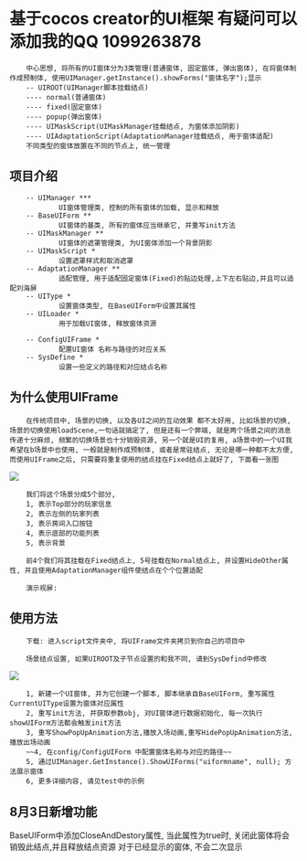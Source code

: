 # 基于cocos creator的UI框架  有疑问可以添加我的QQ 1099263878
        中心思想, 将所有的UI窗体分为3类管理(普通窗体, 固定窗体, 弹出窗体), 在将窗体制作成预制体, 使用UIManager.getInstance().showForms("窗体名字");显示
        -- UIROOT(UIManager脚本挂载结点)
        ---- normal(普通窗体)
        ---- fixed(固定窗体)
        ---- popup(弹出窗体)
        ---- UIMaskScript(UIMaskManager挂载结点, 为窗体添加阴影)
        ---- UIAdaptationScript(AdaptationManager挂载结点, 用于窗体适配)
        不同类型的窗体放置在不同的节点上, 统一管理

## 项目介绍
        -- UIManager ***
                UI窗体管理类, 控制的所有窗体的加载, 显示和释放
        -- BaseUIForm **
                UI窗体的基类, 所有的窗体应当继承它, 并重写init方法
        -- UIMaskManager **
                UI窗体的遮罩管理类, 为UI窗体添加一个背景阴影
        -- UIMaskScript *
                设置遮罩样式和取消遮罩
        -- AdaptationManager **
                适配管理, 用于适配固定窗体(Fixed)的贴边处理,上下左右贴边,并且可以适配刘海屏
        -- UIType *
                设置窗体类型, 在BaseUIForm中设置其属性
        -- UILoader *
                用于加载UI窗体, 释放窗体资源

        -- ConfigUIFrame *
                配置UI窗体 名称与路径的对应关系
        -- SysDefine *
                设置一些定义的路径和对应结点名称
        
## 为什么使用UIFrame

        在传统项目中, 场景的切换, 以及各UI之间的互动效果 都不太好用, 比如场景的切换, 场景的切换使用loadScene,一句话就搞定了, 但是还有一个弊端, 就是两个场景之间的消息传递十分麻烦, 频繁的切换场景也十分销毁资源, 另一个就是UI的复用, a场景中的一个UI我希望在b场景中也使用, 一般就是制作成预制体, 或者是常驻结点, 无论是哪一种都不太方便, 而使用UIFrame之后, 只需要将重复使用的结点挂在Fixed结点上就好了, 下面看一张图

![](https://github.com/kirikayakazuto/UIFrameWorld/blob/master/yanshi.png)

        我们将这个场景分成5个部分, 
        1, 表示Top部分的玩家信息
        2, 表示左侧的玩家列表
        3, 表示房间入口按钮
        4, 表示底部的功能列表
        5, 表示背景

        前4个我们将其挂载在Fixed结点上, 5号挂载在Normal结点上, 并设置HideOther属性, 并且使用AdaptationManager组件使结点在个个位置适配

        演示视屏: 

## 使用方法
        下载: 进入script文件夹中, 将UIFrame文件夹拷贝到你自己的项目中

        场景结点设置, 如果UIROOT及子节点设置的和我不同, 请到SysDefind中修改
![](https://github.com/kirikayakazuto/UIFrameWorld/blob/master/UIROOT_dist.png)

        1, 新建一个UI窗体, 并为它创建一个脚本, 脚本继承自BaseUIForm, 重写属性CurrentUIType设置为窗体对应属性
        2, 重写init方法, 并获取参数obj, 对UI窗体进行数据初始化, 每一次执行showUIForm方法都会触发init方法
        3, 重写ShowPopUpAnimation方法,播放入场动画,重写HidePopUpAnimation方法, 播放出场动画
        ~~4, 在config/ConfigUIForm 中配置窗体名称与对应的路径~~
        5, 通过UIManager.GetInstance().ShowUIForms("uiformname", null); 方法展示窗体
        6, 更多详细内容, 请见test中的示例


## 8月3日新增功能
BaseUIForm中添加CloseAndDestory属性, 当此属性为true时, 关闭此窗体将会销毁此结点,并且释放结点资源
对于已经显示的窗体, 不会二次显示